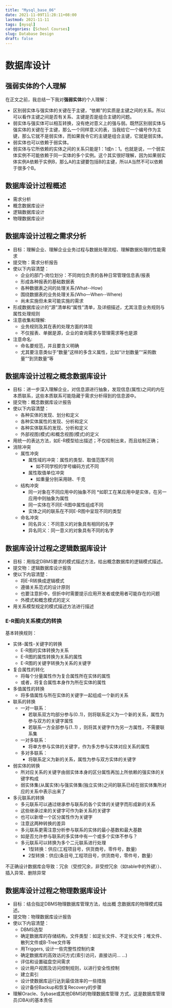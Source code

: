 ```yaml
---
title: "Mysql_base_06"
date: 2021-11-09T11:28:11+08:00
lastmod: 2021-11-11
tags: [mysql]
categories: [School Courses]
slug: Database Design
draft: false
---
```

# 数据库设计
## 强弱实体的个人理解
在正文之前，我总结一下我对**强弱实体**的个人理解：
* 区别弱实体与强实体的关键在于主键，“依赖”的实质是主键之间的关系。所以可以看作主键之间是否有关系、主键是否是组合主键的问题。
* 弱实体与强实体可以相互转换，没有绝对意义上的强与弱。既然区别弱实体与强实体的关键在于主键，那么一个同样意义的表，当我给它一个编号作为主键，那么它就不是弱实体，而如果我令它的主键是组合主键，它就是弱实体。
* 弱实体也可以依赖于弱实体。
* 弱实体与它所依赖的实体之间的关系只能是1：1或n：1。也就是说，一个弱实体实例不可能依赖于同一实体的多个实例。这个其实很好理解，因为如果弱实体实例A依赖于实例B，那么A的主键要包括B的主键，所以A当然不可以依赖于很多个B。
## 数据库设计过程概述
* 需求分析
* 概念数据库设计
* 逻辑数据库设计
* 物理数据库设计
## 数据库设计过程之需求分析

* 目标：理解企业、理解企业业务过程与数据处理流程、理解数据处理的性能需求
* 提交物：需求分析报告
* 使以下内容清楚：
    * 企业的部门-岗位划分：不同岗位负责的各种日常管理信息表/报表
    * 形成各种报表的基础数据表
    * 各种数据表之间的处理关系(What--How)
    * 围绕数据表的业务处理关系(Who—When--Where)
    * 尚未实施但未来可能实施的需求
* 形成数据库设计的“源”清单和“属性”清单，及详细描述，尤其注意业务规则与属性处理规则
* 注意收集和理解: 
    * 业务规则及其在表的处理方面的体现 
    * 不仅报表、单据是源，企业的查询需求与管理需求等也是源
* 注意命名: 
    * 命名要规范，并且要含义明确
    * 尤其要注意类似于“数量”这样的多含义属性，比如“计划数量”“采购数量”“到货数量”等

## 数据库设计过程之概念数据库设计
* 目标：进一步深入理解企业，对信息源进行抽象，发现信息(属性)之间的内在本质联系，这些本质联系可能隐藏于需求分析得到的信息源中。
* 提交物：概念数据库设计报告
* 使以下内容清楚：
    * 各种实体的发现、划分和定义
    * 各种实体属性的发现、分析和定义
    * 各种实体联系的发现、分析和定义
    * 外部视图(模式)和概念视图(模式)的定义
* 用统一的表达方法，如E-R模型给出描述；不仅绘制出来，而且绘制正确；
* 消除冲突
    * 属性冲突
        * 属性域的冲突：属性的类型、取值范围不同
            * 如不同学校的学号编码方式不同 
        * 属性取值单位冲突
            * 如重量分别采用磅、千克
    * 结构冲突
        * 同一对象在不同应用中的抽象不同
            *如职工在某应用中是实体，在另一应用中则抽象为属性 
        * 同一实体在不同E-R图中属性组成不同
        * 实体之间的联系在不同E-R图中呈现不同的类型
    * 命名冲突
        * 同名异义：不同意义的对象具有相同的名字
        * 异名同义：同一意义的对象具有不同的名字
## 数据库设计过程之逻辑数据库设计
* 目标：用指定DBMS要求的模式描述方法，给出概念数据库的逻辑模式描述。
* 提交物：逻辑数据库设计报告
* 使以下内容清楚：
    * 将E-R转换成逻辑模式
    * 遵循关系范式的设计原则
    * 也要注意折中，但折中时需要提示应用开发者或使用者可能存在的问题
    * 外模式和概念模式的定义
* 用关系模型规定的模式描述方法进行描述
### E-R图向关系模式的转换
基本转换规则：
* 实体-属性-关键字的转换
    * E-R图的实体转换为关系
    * E-R图的属性转换为关系的属性
    * E-R图的关键字转换为关系的关键字
* 复合属性的转化
    * 将每个分量属性作为复合属性所在实体的属性
    * 或者，将复合属性本身作为所在实体的属性
* 多值属性的转换
    * 将多值属性与所在实体的关键字一起组成一个新的关系
* 联系的转换
    * 一对一联系：
        * 若联系双方均部分参与(0..1)，则将联系定义为一个新的关系，属性为参与双方的关键字属性
        * 若联系一方全部参与(1..1) ，则将其关键字作为另一方属性，不需要联系集
    * 一对多联系：
        * 将单方参与实体的关键字，作为多方参与实体对应关系的属性
    * 多对多联系：
        * 将联系定义为新的关系，属性为参与双方实体的关键字
* 弱实体的转换
    * 所对应关系的关键字由弱实体本身的区分属性再加上所依赖的强实体的关键字构成
    * 弱实体集(从属实体)与强实体集(独立实体)之间的联系已经在弱实体集所对应的关系中表示出来了
* 多元联系的转换
    * 多元联系可以通过继承参与联系的各个实体的关键字而形成新的关系
    * 这些继承过来的关键字可作为新关系的关键字
    * 也可以新增一个区分属性作为关键字
    * 注意这两种转换的差异
    *  多元联系更需注意分析参与联系的实体的最小基数和最大基数
    * 如是否允许参与联系的多实体中有一个或多个实体不参与？
    * 多元联系可以转换为多个二元联系进行处理
        * 1型转换：供应(工程项目号，供货商号，零件号，数量)
        * 2型转换：供应(条目号,工程项目号，供货商号，零件号，数量）

不正确设计数据库会导致：冗余（受控冗余，非受控冗余（如table中的外键））、插入异常、删除异常
## 数据库设计过程之物理数据库设计
* 目标：结合指定DBMS物理数据库管理方法，给出概
念数据库的物理模式描述。
* 提交物：物理数据库设计报告
* 使以下内容清楚：
    * DBMS选型
    * 确定数据库的存储结构，文件类型：如定长文件、不定长文件；堆文件、散列文件或B-Tree文件等
    * 用Triggers, 设计一些完整性控制约束
    * 确定数据库的高效访问方式(索引访问，直接访问… …)
    * 评估和设置磁盘空间需求
    * 设计用户视图及访问控制规则，以进行安全性控制
    * 建立索引
    * 设计使数据库运行达到最佳效率的一些措施
    * 设计备份Backup和恢复Recovery的步骤
* 理解Oracle、Sybase或其他DBMS的物理数据库管理 方式，这是数据库管理员(DBA)的基本责任





